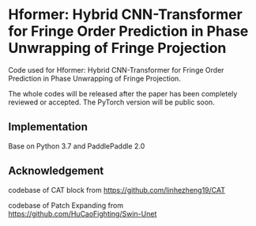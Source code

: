 # Hformer: Hybrid CNN-Transformer for Fringe Order Prediction in Phase Unwrapping of Fringe Projection

Code used for Hformer: Hybrid CNN-Transformer for Fringe Order Prediction in Phase Unwrapping of Fringe Projection.

The whole codes will be released after the paper has been completely reviewed or accepted.
The PyTorch version will be public soon.

## Implementation
Base on Python 3.7 and PaddlePaddle 2.0
<!-- ## Main Pipeline
![mainpipline](https://user-images.githubusercontent.com/84077203/137656145-ee630b3a-e9cd-4faf-9302-b3534bd9952f.png) -->

<!-- ## Representative Visual Results
![wrap139](https://user-images.githubusercontent.com/84077203/137653421-9d4baef7-0bc9-4c4a-affe-726cfe87a15c.png)
![unwrap139](https://user-images.githubusercontent.com/84077203/137655883-fd9c4e43-50fc-4b31-b394-ab166af21a70.png) -->
## Acknowledgement
codebase of CAT block from https://github.com/linhezheng19/CAT

codebase of Patch Expanding from https://github.com/HuCaoFighting/Swin-Unet
